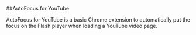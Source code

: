 ##AutoFocus for YouTube

AutoFocus for YouTube is a basic Chrome extension to automatically put the focus on the Flash player when loading a YouTube video page.
